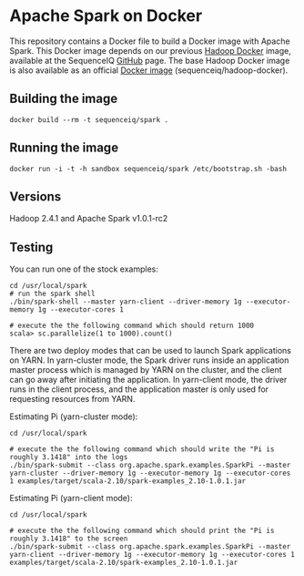 Apache Spark on Docker
==========

This repository contains a Docker file to build a Docker image with Apache Spark. This Docker image depends on our previous [Hadoop Docker](https://github.com/sequenceiq/hadoop-docker) image, available at the SequenceIQ [GitHub](https://github.com/sequenceiq) page.
The base Hadoop Docker image is also available as an official [Docker image](https://registry.hub.docker.com/u/sequenceiq/hadoop-docker/) (sequenceiq/hadoop-docker).

## Building the image
```
docker build --rm -t sequenceiq/spark .
```

## Running the image
```
docker run -i -t -h sandbox sequenceiq/spark /etc/bootstrap.sh -bash
```

## Versions
Hadoop 2.4.1 and Apache Spark v1.0.1-rc2

## Testing

You can run one of the stock examples:

```
cd /usr/local/spark
# run the spark shell
./bin/spark-shell --master yarn-client --driver-memory 1g --executor-memory 1g --executor-cores 1

# execute the the following command which should return 1000
scala> sc.parallelize(1 to 1000).count()
```

There are two deploy modes that can be used to launch Spark applications on YARN. In yarn-cluster mode, the Spark driver runs inside an application master process which is managed by YARN on the cluster, and the client can go away after initiating the application. In yarn-client mode, the driver runs in the client process, and the application master is only used for requesting resources from YARN.

Estimating Pi (yarn-cluster mode): 

```
cd /usr/local/spark

# execute the the following command which should write the "Pi is roughly 3.1418" into the logs
./bin/spark-submit --class org.apache.spark.examples.SparkPi --master yarn-cluster --driver-memory 1g --executor-memory 1g --executor-cores 1 examples/target/scala-2.10/spark-examples_2.10-1.0.1.jar
```

Estimating Pi (yarn-client mode):

```
cd /usr/local/spark

# execute the the following command which should print the "Pi is roughly 3.1418" to the screen
./bin/spark-submit --class org.apache.spark.examples.SparkPi --master yarn-client --driver-memory 1g --executor-memory 1g --executor-cores 1 examples/target/scala-2.10/spark-examples_2.10-1.0.1.jar
```
